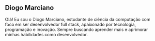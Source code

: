 ## Diogo Marciano
Olá! Eu sou o Diogo Marciano, estudante de ciência da computação com foco em ser desenvolvedor full stack, apaixonado por tecnologia, programação e inovação. Sempre buscando aprender mais e aprimorar minhas habilidades como desenvolvedor.
